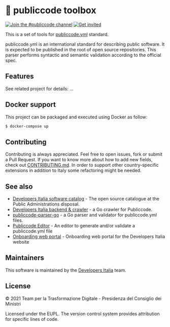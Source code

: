 # 🧰 publiccode toolbox

[![Join the #publiccode channel](https://img.shields.io/badge/Slack%20channel-%23publiccode-blue.svg?logo=slack)](https://developersitalia.slack.com/messages/CAM3F785T)
[![Get invited](https://slack.developers.italia.it/badge.svg)](https://slack.developers.italia.it/)

This is a set of tools for [publiccode.yml](https://github.com/italia/publiccode.yml) standard.

publiccode.yml is an international standard for describing public software. It is expected to be published in the root of open source repositories. This parser performs syntactic and semantic validation according to the official spec.

## Features
See related project for details: ...


## Docker support

This project can be packaged and executed using Docker as follow:

```sh
$ docker-compose up
```

## Contributing

Contributing is always appreciated.
Feel free to open issues, fork or submit a Pull Request.
If you want to know more about how to add new fields, check out [CONTRIBUTING.md](CONTRIBUTING.md). In order to support other country-specific extensions in addition to Italy some refactoring might be needed.

## See also
* [Developers Italia software catalog](https://developers.italia.it/en/software/) - The open source catalogue at the Public Administrations disposal.
* [Developers Italia backend & crawler](https://github.com/italia/developers-italia-backend) - a Go crawler for Publiccode.
* [publiccode-parser-go](https://github.com/italia/publiccode-parser-go) - a Go parser and validator for publiccode.yml files.
* [Publiccode Editor](https://github.com/italia/publiccode-editor) - An editor to generate and/or validate a publiccode.yml file
* [Onboarding web portal](https://github.com/italia/developers-italia-onboarding) - Onboarding web portal for the Developers Italia website

## Maintainers

This software is maintained by the [Developers Italia](https://developers.italia.it/) team.

## License

© 2021 Team per la Trasformazione Digitale - Presidenza del Consiglio dei Ministri

Licensed under the EUPL.
The version control system provides attribution for specific lines of code.
